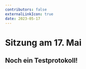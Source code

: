 ```yaml
---
contributors: false
externalLinkIcon: true
date: 2023-05-17
---
```

# Sitzung am 17. Mai
## Noch ein Testprotokoll!
